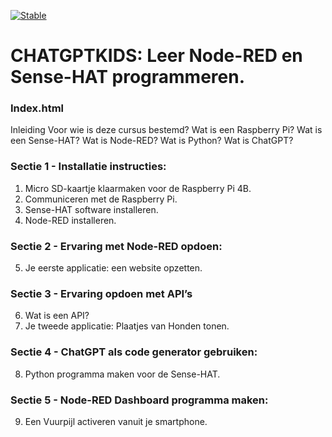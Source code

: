 [![Stable](https://img.shields.io/badge/docs-stable-blue.svg)](https://rbontekoe.github.io/CHATGPTKIDS/stable)

# CHATGPTKIDS: Leer Node-RED en Sense-HAT programmeren. 

### Index.html
Inleiding
Voor wie is deze cursus bestemd?
Wat is een Raspberry Pi?
Wat is een Sense-HAT?
Wat is Node-RED?
Wat is Python?
Wat is ChatGPT?

### Sectie 1 - Installatie instructies:
1. Micro SD-kaartje klaarmaken voor de Raspberry Pi 4B.
2. Communiceren met de Raspberry Pi.
3. Sense-HAT software installeren.
4. Node-RED installeren.

### Sectie 2 - Ervaring met Node-RED opdoen:
5. Je eerste applicatie: een website opzetten.

### Sectie 3 - Ervaring opdoen met API’s
6. Wat is een API?
7. Je tweede applicatie: Plaatjes van Honden tonen.

### Sectie 4 - ChatGPT als code generator gebruiken:
8. Python programma maken voor de Sense-HAT.

### Sectie 5 - Node-RED Dashboard programma maken:
9. Een Vuurpijl activeren vanuit je smartphone.

